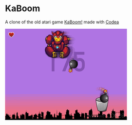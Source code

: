 # KaBoom

A clone of the old atari game [KaBoom!](https://en.wikipedia.org/wiki/Kaboom!_(video_game)) made with [Codea](http://twolivesleft.com/Codea/)

![KaBoom](https://raw.githubusercontent.com/moechofe/KaBoom/master/doc/IMG_0540.GIF)

